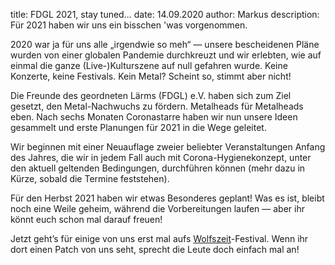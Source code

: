 title: FDGL 2021, stay tuned...
date: 14.09.2020
author: Markus
description: Für 2021 haben wir uns ein bisschen 'was vorgenommen. 

2020 war ja für uns alle „irgendwie so meh“ — unsere bescheidenen Pläne wurden von einer globalen Pandemie durchkreuzt und wir erlebten, wie auf einmal die ganze (Live-)Kulturszene auf null gefahren wurde. Keine Konzerte, keine Festivals. Kein Metal? Scheint so, stimmt aber nicht! 

Die Freunde des geordneten Lärms (FDGL) e.V. haben sich zum Ziel gesetzt, den Metal-Nachwuchs zu fördern. Metalheads für Metalheads eben. Nach sechs Monaten Coronastarre haben wir nun unsere Ideen gesammelt und erste Planungen für 2021 in die Wege geleitet.

Wir beginnen mit einer Neuauflage zweier beliebter Veranstaltungen Anfang des Jahres, die wir in jedem Fall auch mit Corona-Hygienekonzept, unter den aktuell geltenden Bedingungen, durchführen können (mehr dazu in Kürze, sobald die Termine feststehen).

Für den Herbst 2021 haben wir etwas Besonderes geplant! Was es ist, bleibt noch eine Weile geheim, während die Vorbereitungen laufen — aber ihr könnt euch schon mal darauf freuen!

Jetzt geht’s für einige von uns erst mal aufs [Wolfszeit](https://www.wolfszeit-festival.de "Wolfszeit Festival")-Festival. Wenn ihr dort einen Patch von uns seht, sprecht die Leute doch einfach mal an! 